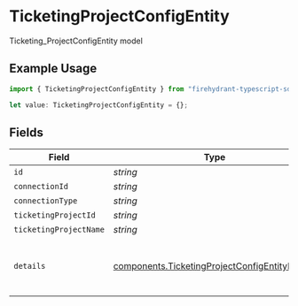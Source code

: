 # TicketingProjectConfigEntity

Ticketing_ProjectConfigEntity model

## Example Usage

```typescript
import { TicketingProjectConfigEntity } from "firehydrant-typescript-sdk/models/components";

let value: TicketingProjectConfigEntity = {};
```

## Fields

| Field                                                                                                                                                                                                          | Type                                                                                                                                                                                                           | Required                                                                                                                                                                                                       | Description                                                                                                                                                                                                    |
| -------------------------------------------------------------------------------------------------------------------------------------------------------------------------------------------------------------- | -------------------------------------------------------------------------------------------------------------------------------------------------------------------------------------------------------------- | -------------------------------------------------------------------------------------------------------------------------------------------------------------------------------------------------------------- | -------------------------------------------------------------------------------------------------------------------------------------------------------------------------------------------------------------- |
| `id`                                                                                                                                                                                                           | *string*                                                                                                                                                                                                       | :heavy_minus_sign:                                                                                                                                                                                             | N/A                                                                                                                                                                                                            |
| `connectionId`                                                                                                                                                                                                 | *string*                                                                                                                                                                                                       | :heavy_minus_sign:                                                                                                                                                                                             | N/A                                                                                                                                                                                                            |
| `connectionType`                                                                                                                                                                                               | *string*                                                                                                                                                                                                       | :heavy_minus_sign:                                                                                                                                                                                             | N/A                                                                                                                                                                                                            |
| `ticketingProjectId`                                                                                                                                                                                           | *string*                                                                                                                                                                                                       | :heavy_minus_sign:                                                                                                                                                                                             | N/A                                                                                                                                                                                                            |
| `ticketingProjectName`                                                                                                                                                                                         | *string*                                                                                                                                                                                                       | :heavy_minus_sign:                                                                                                                                                                                             | N/A                                                                                                                                                                                                            |
| `details`                                                                                                                                                                                                      | [components.TicketingProjectConfigEntityDetails](../../models/components/ticketingprojectconfigentitydetails.md)                                                                                               | :heavy_minus_sign:                                                                                                                                                                                             | A config object containing details about the project config. Can be one of: Ticketing::JiraCloud::ProjectConfigEntity, Ticketing::JiraOnprem::ProjectConfigEntity, or Ticketing::Shortcut::ProjectConfigEntity |